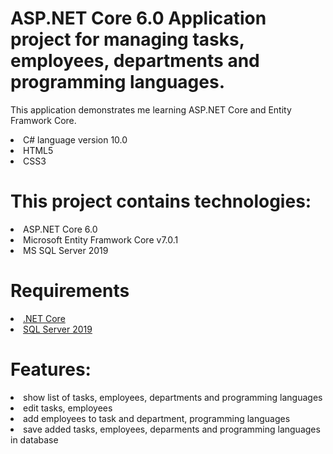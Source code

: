 # ASP.NET Core 6.0 Application project for managing tasks, employees, departments and programming languages.

This application demonstrates me learning ASP.NET Core and Entity Framwork Core.

<li>C# language version 10.0</li>
<li>HTML5</li>
<li>CSS3</li>

# This project contains technologies:

<li>ASP.NET Core 6.0</li>
<li>Microsoft Entity Framwork Core v7.0.1</li>
<li>MS SQL Server 2019</li>

# Requirements

<li><a href="https://dotnet.microsoft.com/download">.NET Core</a></li>
<li><a href="https://www.microsoft.com/en-us/sql-server/sql-server-2019">SQL Server 2019</a></li>

# Features:
<li>show list of tasks, employees, departments and programming languages</li>
<li>edit tasks, employees</li>
<li>add employees to task and department, programming languages</li>
<li>save added tasks, employees, deparments and programming languages in database</li> 